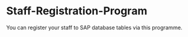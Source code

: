 # Staff-Registration-Program
You can register your staff to SAP database tables via this programme.
